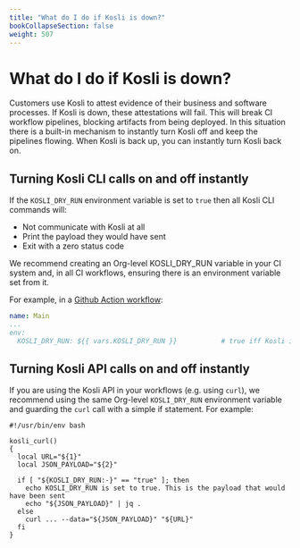 ```yaml
---
title: "What do I do if Kosli is down?"
bookCollapseSection: false
weight: 507
---
```


# What do I do if Kosli is down?

Customers use Kosli to attest evidence of their business and software processes.
If Kosli is down, these attestations will fail.
This will break CI workflow pipelines, blocking artifacts from being deployed.
In this situation there is a built-in mechanism to instantly turn Kosli off and keep the pipelines flowing.
When Kosli is back up, you can instantly turn Kosli back on.

## Turning Kosli CLI calls on and off instantly

If the `KOSLI_DRY_RUN` environment variable is set to `true` then all Kosli CLI commands will:
* Not communicate with Kosli at all
* Print the payload they would have sent
* Exit with a zero status code

We recommend creating an Org-level KOSLI_DRY_RUN variable in your CI system and, in all CI workflows,
ensuring there is an environment variable set from it. 

For example, in a [Github Action workflow](https://github.com/cyber-dojo/differ/blob/main/.github/workflows/main.yml):

```yaml
name: Main
...
env:
  KOSLI_DRY_RUN: ${{ vars.KOSLI_DRY_RUN }}           # true iff Kosli is down
```


## Turning Kosli API calls on and off instantly

If you are using the Kosli API in your workflows (e.g. using `curl`), we recommend using the same Org-level `KOSLI_DRY_RUN` 
environment variable and guarding the `curl` call with a simple if statement. For example:

```shell
#!/usr/bin/env bash

kosli_curl()
{
  local URL="${1}"
  local JSON_PAYLOAD="${2}"

  if [ "${KOSLI_DRY_RUN:-}" == "true" ]; then
    echo KOSLI_DRY_RUN is set to true. This is the payload that would have been sent
    echo "${JSON_PAYLOAD}" | jq .
  else
    curl ... --data="${JSON_PAYLOAD}" "${URL}"
  fi
}
```




